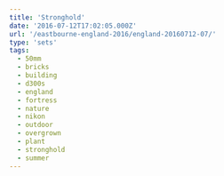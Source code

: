 ```yaml
---
title: 'Stronghold'
date: '2016-07-12T17:02:05.000Z'
url: '/eastbourne-england-2016/england-20160712-07/'
type: 'sets'
tags:
  - 50mm
  - bricks
  - building
  - d300s
  - england
  - fortress
  - nature
  - nikon
  - outdoor
  - overgrown
  - plant
  - stronghold
  - summer
---
```

